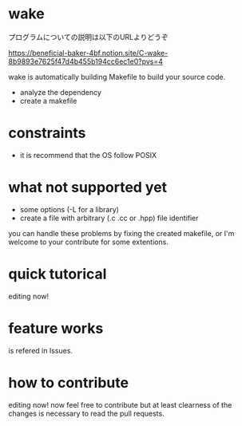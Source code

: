 # wake
プログラムについての説明は以下のURLよりどうぞ

https://beneficial-baker-4bf.notion.site/C-wake-8b9893e7625f47d4b455b194cc6ec1e0?pvs=4

wake is automatically building Makefile to build your source code.
- analyze the dependency
- create a makefile

# constraints
- it is recommend that the OS follow POSIX

# what not supported yet
- some options (-L for a library)
- create a file with arbitrary (.c .cc or .hpp) file identifier

you can handle these problems by fixing the created makefile, or I'm welcome to your contribute for some extentions.

# quick tutorical
editing now!

# feature works
is refered in Issues.

# how to contribute 
editing now! now feel free to contribute but at least clearness of the changes is necessary to read the pull requests.

